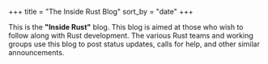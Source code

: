 +++
title = "The Inside Rust Blog"
sort_by = "date"
+++

This is the **"Inside Rust"** blog. This blog is aimed at those who wish to follow along with Rust development. The various Rust teams and working groups use this blog to post status updates, calls for help, and other similar announcements.

[core team]: https://www.rust-lang.org/
